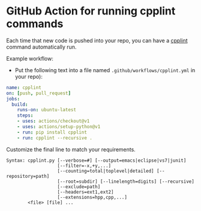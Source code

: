 # GitHub Action for running cpplint commands

Each time that new code is pushed into your repo, you can have a [cpplint](https://github.com/cpplint/cpplint) command automatically run.

Example workflow:
* Put the following text into a file named `.github/workflows/cpplint.yml` in your repo):
```yaml
name: cpplint
on: [push, pull_request]
jobs:
  build:
    runs-on: ubuntu-latest
    steps:
    - uses: actions/checkout@v1
    - uses: actions/setup-python@v1
    - run: pip install cpplint
    - run: cpplint --recursive .
```
Customize the final line to match your requirements.
```
Syntax: cpplint.py [--verbose=#] [--output=emacs|eclipse|vs7|junit]
                   [--filter=-x,+y,...]
                   [--counting=total|toplevel|detailed] [--repository=path]
                   [--root=subdir] [--linelength=digits] [--recursive]
                   [--exclude=path]
                   [--headers=ext1,ext2]
                   [--extensions=hpp,cpp,...]
        <file> [file] ...
```
